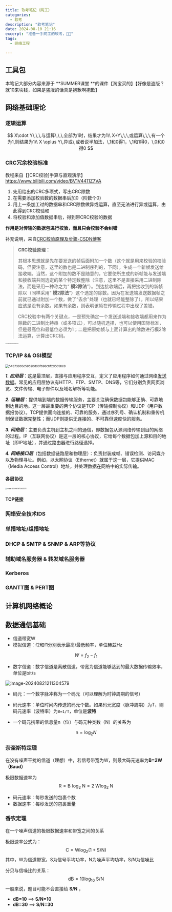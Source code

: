 ```yaml
---
title: 软考笔记（网工）
categories:
  - 软考
description: "软考笔记"
date: 2024-08-10 21:16
excerpt: "准备一手网工的软考，🐛🐛"
tags:
  - 网络工程

---
```


## 工具包

本笔记大部分内容来源于 **SUMMER课堂 **的课件【淘宝买的】【好像是盗版？就10来块钱，如果是盗版的话真是抱歉啊抱歉】

## 网络基础理论

### 逻辑运算

$$
X\cdot Y\,\,\,与运算\,\,\,全部为1时，结果才为1\\
 X+Y\,\,\,或运算\,\,\,有一个为1,则结果为1\\
 X \oplus Y\,异或\,或者说半加法，\,1和0得1，\,1和1得0，\,0和0得0
$$

### CRC冗余校验标准

教程来自【[CRC校验]手算与直观演示】 https://www.bilibili.com/video/BV1V4411Z7VA

1. 先用给出的CRC多项式，写出CRC除数
2. 在需要添加校验数的数据串后加0（阶数个0）
3. 用上一条加工过的数据串和CRC除数做异或运算，直至无法进行异或运算，由此得到CRC校验和
4. 将校验和添加值数据串后，得到带CRC校验的数据

**作用是对传输的数据包进行校验，而且只会校验不会纠错**

补充说明，来自[CRC校验原理及步骤-CSDN博客](https://blog.csdn.net/d_leo/article/details/73572373)

> **CRC校验原理：**
>
> 其根本思想就是先在要发送的帧后面附加一个数（这个就是用来校验的校验码，但要注意，这里的数也是二进制序列的，下同），生成一个新帧发送给接收端。当然，这个附加的数不是随意的，它要使所生成的新帧能与发送端和接收端共同选定的某个特定数整除（注意，这里不是直接采用二进制除法，而是采用一种称之为“ **模2除法**”）。到达接收端后，再把接收到的新帧除以（同样采用“ **模2除法**”）这个选定的除数。因为在发送端发送数据帧之前就已通过附加一个数，做了“去余”处理（也就已经能整除了），所以结果应该是没有余数。如果有余数，则表明该帧在传输过程中出现了差错。
>
> CRC校验中有两个关键点，一是预先确定一个发送送端和接收端都用来作为除数的二进制比特串（或多项式），可以随机选择，也可以使用国际标准，但是最高位和最低位必须为1；二是把原始帧与上面计算出的除数进行模2除法运算，计算出CRC码。

<img src="/img/software_exam/0930abe368ad014ddd3d5a98f87c25d.png" alt="0930abe368ad014ddd3d5a98f87c25d" style="zoom:15%;" />

### TCP/IP  &&  OSI模型

<img src="/img/software_exam/54573865e5952bd00fb98cbf2d505be8.jpeg" alt="54573865e5952bd00fb98cbf2d505be8" style="zoom: 67%;" />

***1. 应用层***：这是最顶层，直接与应用程序交互，定义了应用程序如何通过网络[发送数据](https://so.csdn.net/so/search?q=发送数据&spm=1001.2101.3001.7020)。常见的应用层协议有HTTP、FTP、SMTP、DNS等，它们分别负责网页浏览、文件传输、电子邮件以及域名解析等功能。

***2. 运输层***：提供端到端的数据传输服务，主要关注确保数据包能够正确、可靠地到达目的地。这一层最重要的两个协议是TCP（传输控制协议）和UDP（用户数据报协议）。TCP提供面向连接的、可靠的服务，通过序列号、确认机制和重传机制保证数据完整性；而UDP则提供无连接的、不可靠但速度快的服务。

***3. 网络层***：主要负责主机到主机之间的通信，即数据包从源网络传输到目的网络的过程。IP（互联网协议）是这一层的核心协议，它给每个数据包加上源和目的地址（即IP地址），并通过路由器进行路径选择。

***4. 网络接口层***（包括数据链路层和物理层）：负责封装成帧、错误检测、访问媒介以及物理寻址。例如，以太网协议（Ethernet）就属于这一层，它提供MAC（Media Access Control）地址，并处理数据在网络中的实际传输。

#### 各层协议

<img src="/img/software_exam/image-20240818113830275.png" alt="image-20240818113830275" style="zoom: 33%;" />

#### TCP链接



### 网络安全技术IDS

### 单播地址/组播地址

### DHCP & SMTP & SNMP & ARP等协议

### 辅助域名服务器 & 转发域名服务器

### Kerberos

### GANTT图 & PERT图



## 计算机网络概论



## 数据通信基础

- 信道带宽W
- 模拟信道：f2和f1分别表示最高/最低频率，单位赫兹Hz

$$
W=f_{2}-f_{1}
$$



- 数字信道：数字信道是离散信道，带宽为信道能够达到的最大数据传输效率，单位是bit/s

![image-20240821211304579](/img/software_exam/image-20240821211304579.png)

- 码元：一个数字脉冲称为一个码元（可以理解为时钟周期的信号）

- 码元速率：单位时间内传送的码元个数。如果码元宽度（脉冲周期）为T，则码元速率（波特率）为`B=1/T`，单位是**波特**

- 一个码元携带的信息量n（位）与码元种类数（N）的关系为

$$
\mathrm{n}=\log _{2} N
$$

### 奈奎斯特定理

在没有噪声干扰的信道（理想）中，若信号带宽为W，则最大码元速率为**B=2W（Baud）**

极限数据速率为
$$
\mathrm{R}=\mathrm{B\,\,log}_{2} \mathrm{~N}=2 \mathrm{~W} \log _{2} \mathrm{~N}
$$

- 码元速率：每秒发送的包裹个数
- 数据速率：每秒发送的包裹重量

### 香农定理

在一个噪声信道的极限数据速率和带宽之间的关系

极限速率公式为：
$$
\mathrm{C}=\mathrm{Wlog}_{2}(1+\mathrm{S} / \mathrm{N})
$$
其中，W为信道带宽，S为信号平均功率，N为噪声平均功率，S/N为信噪比

分贝与信噪比的关系：
$$
\mathrm{dB}=10 \log _{10} \mathrm{~S} / \mathrm{N}
$$
一般来说，题目可能不会直接给 **S/N** ，

- **dB=10** ==> **S/N=10**
- **dB=30** ==> **S/N=30**

